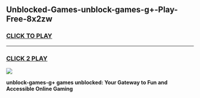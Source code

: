
## Unblocked-Games-unblock-games-g+-Play-Free-8x2zw
<h3>
<a href="https://premium76.site?title=unblock-games-g+&ref=17A">CLICK TO PLAY</a></h3>
<hr>

<h3>
<a href="https://premium76.site?title=unblock-games-g+&ref=17A">CLICK 2 PLAY</a>
  
</h3>

<a href="https://premium76.site?title=unblock-games-g+&ref=17A"><img src="https://clearcache.store/games.png"></a>


**unblock-games-g+ games unblocked: Your Gateway to Fun and Accessible Online Gaming**
